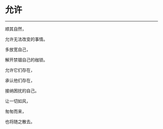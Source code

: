 <!--
 * @Author: caixin 1058360098@qq.com
 * @Date: 2024-05-19 14:15:14
 * @LastEditors: caixin 1058360098@qq.com
 * @LastEditTime: 2024-05-19 14:15:25
 * @FilePath: \docsify\docs\articles\poems\p60.md
 * @Description: 这是默认设置,请设置`customMade`, 打开koroFileHeader查看配置 进行设置: https://github.com/OBKoro1/koro1FileHeader/wiki/%E9%85%8D%E7%BD%AE
-->
# 允许
---

顺其自然，

允许无法改变的事情。

多放宽自己，

解开禁锢自己的枷锁。

允许它们存在，

承认他们存在，

接纳困扰的自己。

让一切如风，

匆匆而来，

也将随之散去。